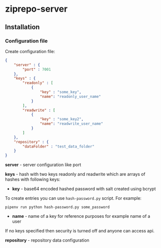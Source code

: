 # ziprepo-server

## Installation

### Configuration file

Create configuration file:

```json
{
	"server" : {
		"port" : 7001
	},
	"keys" : {
		"readonly" : [
            {
				"key" : "some_key",
				"name": "readonly_user_name"
			}
		],
		"readwrite" : [
            {
				"key" : "some_key2",
				"name": "readwrite_user_name"
			}
		]
	},
	"repository" : {
		"dataFolder" : "test_data_folder"
	}
}
```

**server** - server configuration like port

**keys** - hash with two keys readonly and readwrite which are arrays of 
hashes with following keys:
- **key** - base64 encoded hashed password with salt created using bcrypt

To create entries you can use `hash-password.py` script. For example:

```
pipenv run python hash-password.py some_password
```

- **name** - name of a key for reference purposes for example name of a user

If no keys specified then security is turned off and anyone can access api.

**repository** - repository data configuration 